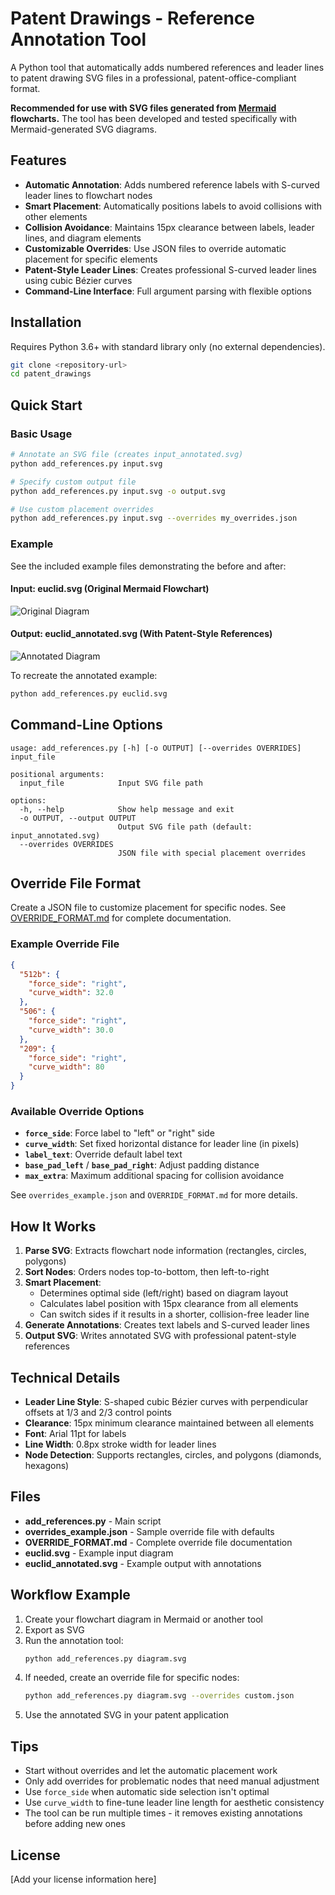# Patent Drawings - Reference Annotation Tool

A Python tool that automatically adds numbered references and leader lines to patent drawing SVG files in a professional, patent-office-compliant format.

**Recommended for use with SVG files generated from [Mermaid](https://mermaid.js.org/) flowcharts.** The tool has been developed and tested specifically with Mermaid-generated SVG diagrams.

## Features

- **Automatic Annotation**: Adds numbered reference labels with S-curved leader lines to flowchart nodes
- **Smart Placement**: Automatically positions labels to avoid collisions with other elements
- **Collision Avoidance**: Maintains 15px clearance between labels, leader lines, and diagram elements
- **Customizable Overrides**: Use JSON files to override automatic placement for specific elements
- **Patent-Style Leader Lines**: Creates professional S-curved leader lines using cubic Bézier curves
- **Command-Line Interface**: Full argument parsing with flexible options

## Installation

Requires Python 3.6+ with standard library only (no external dependencies).

```bash
git clone <repository-url>
cd patent_drawings
```

## Quick Start

### Basic Usage

```bash
# Annotate an SVG file (creates input_annotated.svg)
python add_references.py input.svg

# Specify custom output file
python add_references.py input.svg -o output.svg

# Use custom placement overrides
python add_references.py input.svg --overrides my_overrides.json
```

### Example

See the included example files demonstrating the before and after:

#### Input: euclid.svg (Original Mermaid Flowchart)
![Original Diagram](euclid.svg)

#### Output: euclid_annotated.svg (With Patent-Style References)
![Annotated Diagram](euclid_annotated.svg)

To recreate the annotated example:
```bash
python add_references.py euclid.svg
```

## Command-Line Options

```
usage: add_references.py [-h] [-o OUTPUT] [--overrides OVERRIDES] input_file

positional arguments:
  input_file            Input SVG file path

options:
  -h, --help            Show help message and exit
  -o OUTPUT, --output OUTPUT
                        Output SVG file path (default: input_annotated.svg)
  --overrides OVERRIDES
                        JSON file with special placement overrides
```

## Override File Format

Create a JSON file to customize placement for specific nodes. See [OVERRIDE_FORMAT.md](OVERRIDE_FORMAT.md) for complete documentation.

### Example Override File

```json
{
  "512b": {
    "force_side": "right",
    "curve_width": 32.0
  },
  "506": {
    "force_side": "right",
    "curve_width": 30.0
  },
  "209": {
    "force_side": "right",
    "curve_width": 80
  }
}
```

### Available Override Options

- **`force_side`**: Force label to "left" or "right" side
- **`curve_width`**: Set fixed horizontal distance for leader line (in pixels)
- **`label_text`**: Override default label text
- **`base_pad_left`** / **`base_pad_right`**: Adjust padding distance
- **`max_extra`**: Maximum additional spacing for collision avoidance

See `overrides_example.json` and `OVERRIDE_FORMAT.md` for more details.

## How It Works

1. **Parse SVG**: Extracts flowchart node information (rectangles, circles, polygons)
2. **Sort Nodes**: Orders nodes top-to-bottom, then left-to-right
3. **Smart Placement**:
   - Determines optimal side (left/right) based on diagram layout
   - Calculates label position with 15px clearance from all elements
   - Can switch sides if it results in a shorter, collision-free leader line
4. **Generate Annotations**: Creates text labels and S-curved leader lines
5. **Output SVG**: Writes annotated SVG with professional patent-style references

## Technical Details

- **Leader Line Style**: S-shaped cubic Bézier curves with perpendicular offsets at 1/3 and 2/3 control points
- **Clearance**: 15px minimum clearance maintained between all elements
- **Font**: Arial 11pt for labels
- **Line Width**: 0.8px stroke width for leader lines
- **Node Detection**: Supports rectangles, circles, and polygons (diamonds, hexagons)

## Files

- **add_references.py** - Main script
- **overrides_example.json** - Sample override file with defaults
- **OVERRIDE_FORMAT.md** - Complete override file documentation
- **euclid.svg** - Example input diagram
- **euclid_annotated.svg** - Example output with annotations

## Workflow Example

1. Create your flowchart diagram in Mermaid or another tool
2. Export as SVG
3. Run the annotation tool:
   ```bash
   python add_references.py diagram.svg
   ```
4. If needed, create an override file for specific nodes:
   ```bash
   python add_references.py diagram.svg --overrides custom.json
   ```
5. Use the annotated SVG in your patent application

## Tips

- Start without overrides and let the automatic placement work
- Only add overrides for problematic nodes that need manual adjustment
- Use `force_side` when automatic side selection isn't optimal
- Use `curve_width` to fine-tune leader line length for aesthetic consistency
- The tool can be run multiple times - it removes existing annotations before adding new ones

## License

[Add your license information here] 
